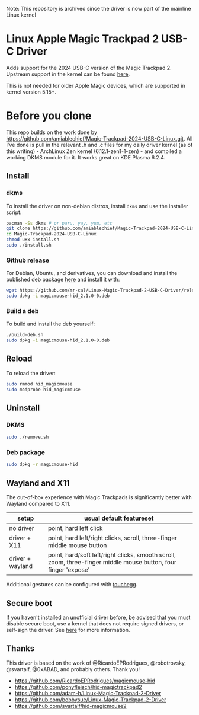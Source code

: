 Note: This repository is archived since the driver is now part of the mainline Linux kernel

# Linux Apple Magic Trackpad 2 USB-C Driver

Adds support for the 2024 USB-C version of the Magic Trackpad 2. Upstream support in the kernel can be found [here](https://patchwork.kernel.org/project/linux-input/patch/20241110002816.6064-1-callahankovacs@gmail.com/).

This is not needed for older Apple Magic devices, which are supported in kernel version 5.15+.

# Before you clone
This repo builds on the work done by https://github.com/amiablechief/Magic-Trackpad-2024-USB-C-Linux.git. All I've done is pull in the relevant .h and .c files for my daily driver kernel (as of this writing) - ArchLinux Zen kernel (6.12.1-zen1-1-zen) - and compiled a working DKMS module for it. It works great on KDE Plasma 6.2.4.

## Install

### dkms

To install the driver on non-debian distros, install `dkms` and use the installer script:

```bash
pacman -Ss dkms # or paru, yay, yum, etc
git clone https://github.com/amiablechief/Magic-Trackpad-2024-USB-C-Linux.git
cd Magic-Trackpad-2024-USB-C-Linux
chmod u+x install.sh
sudo ./install.sh
```

### Github release

For Debian, Ubuntu, and derivatives, you can download and install the published deb package [here](https://github.com/mr-cal/Linux-Magic-Trackpad-2-USB-C-Driver/releases) and install it with:

```bash
wget https://github.com/mr-cal/Linux-Magic-Trackpad-2-USB-C-Driver/releases/download/latest/magicmouse-hid_2.1.0-0.deb
sudo dpkg -i magicmouse-hid_2.1.0-0.deb
```

### Build a deb

To build and install the deb yourself:

```bash
./build-deb.sh
sudo dpkg -i magicmouse-hid_2.1.0-0.deb
```

## Reload

To reload the driver:

```bash
sudo rmmod hid_magicmouse
sudo modprobe hid_magicmouse
```

## Uninstall

### DKMS

```bash
sudo ./remove.sh
```

### Deb package

```bash
sudo dpkg -r magicmouse-hid
```

## Wayland and X11

The out-of-box experience with Magic Trackpads is significantly better with Wayland compared to X11.

| setup | usual default featureset |
| -- | -- |
| no driver | point, hard left click |
| driver + X11 | point, hard left/right clicks, scroll, three-finger middle mouse button |
| driver + wayland | point, hard/soft left/right clicks, smooth scroll, zoom, three-finger middle mouse button, four finger 'expose' |

Additional gestures can be configured with [touchegg](https://github.com/JoseExposito/touchegg).

## Secure boot

If you haven't installed an unofficial driver before, be advised that you must disable secure boot, use a kernel that does not require signed drivers, or self-sign the driver. See [here](https://askubuntu.com/questions/755238/why-disabling-secure-boot-is-enforced-policy-when-installing-3rd-party-modules) for more information.

## Thanks

This driver is based on the work of @RicardoEPRodrigues, @robotrovsky, @svartalf, @0xABAD, and probably others. Thank you!

* https://github.com/RicardoEPRodrigues/magicmouse-hid
* https://github.com/ponyfleisch/hid-magictrackpad2
* https://github.com/adam-h/Linux-Magic-Trackpad-2-Driver
* https://github.com/bobbysue/Linux-Magic-Trackpad-2-Driver
* https://github.com/svartalf/hid-magicmouse2
